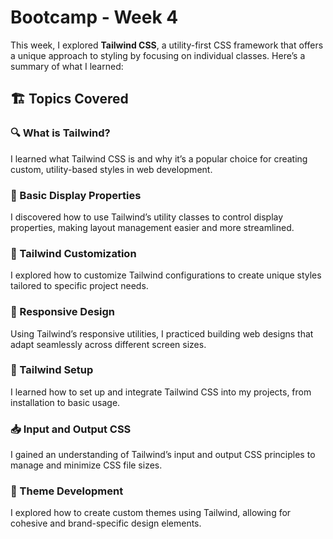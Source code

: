 # Bootcamp - Week 4

This week, I explored **Tailwind CSS**, a utility-first CSS framework that offers a unique approach to styling by focusing on individual classes. Here’s a summary of what I learned:

## 🏗️ Topics Covered

### 🔍 What is Tailwind?
I learned what Tailwind CSS is and why it’s a popular choice for creating custom, utility-based styles in web development.

### 📏 Basic Display Properties
I discovered how to use Tailwind’s utility classes to control display properties, making layout management easier and more streamlined.

### 🔧 Tailwind Customization
I explored how to customize Tailwind configurations to create unique styles tailored to specific project needs.

### 📱 Responsive Design
Using Tailwind’s responsive utilities, I practiced building web designs that adapt seamlessly across different screen sizes.

### 🔄 Tailwind Setup
I learned how to set up and integrate Tailwind CSS into my projects, from installation to basic usage.

### 📥 Input and Output CSS
I gained an understanding of Tailwind’s input and output CSS principles to manage and minimize CSS file sizes.

### 🎨 Theme Development
I explored how to create custom themes using Tailwind, allowing for cohesive and brand-specific design elements.
